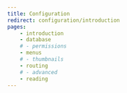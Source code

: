 ```yaml
---
title: Configuration
redirect: configuration/introduction
pages:
    - introduction
    - database
    # - permissions
    - menus
    # - thumbnails
    - routing
    # - advanced
    - reading
---
```

